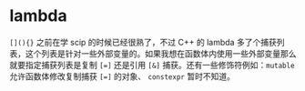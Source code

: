 # lambda

`[](){}`
之前在学 scip 的时候已经很熟了，不过 C++ 的 lambda 多了个捕获列表，这个列表是针对一些外部变量的。如果我想在函数体内使用一些外部变量那么就要指定捕获列表是复制 `[=]` 还是引用 `[&]` 捕获。还有一些修饰符例如：`mutable` 允许函数体修改复制捕获 `[=]` 的对象、 `constexpr` 暂时不知道。